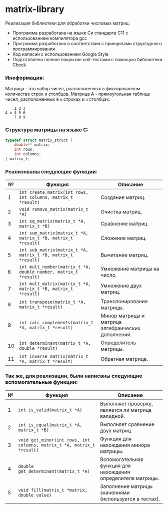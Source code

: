 # matrix-library

Реализация библиотеки для обработки числовых матриц.

- Программа разработана на языке Си стандарта C11 с использованием компилятора gcc
- Программа разработана в соответствии с принципами структурного программирования
- Код написан с использованием Google Style
- Подготовлено полное покрытие unit-тестами c помощью библиотеки Check

### Иноформация:

Матрица - это набор чисел, расположенных в фиксированном количестве строк и столбцов.
Матрица A - прямоугольная таблица чисел, расположенных в `m` строках и `n` столбцах:

```
    1 2 3
A = 4 5 6
    7 8 9
```

### Структура матрицы на языке C:

```c
typedef struct matrix_struct {
    double** matrix;
    int rows;
    int columns;
} matrix_t;
```

### Реализованы следующие функции:

| № | Функция | Описание |
| ------ | ------ | ------ |
| 1 | `int create_matrix(int rows, int columns, matrix_t *result)` | Создание матриц. |
| 2 | `void remove_matrix(matrix_t *A)` | Очистка матриц. |
| 3 | `int eq_matrix(matrix_t *A, matrix_t *B)` | Сравнение матриц. |
| 4 | `int sum_matrix(matrix_t *A, matrix_t *B, matrix_t *result)` | Сложение матриц. |
| 5	| `int sub_matrix(matrix_t *A, matrix_t *B, matrix_t *result)` | Вычитание матриц. |
| 6 | `int mult_number(matrix_t *A, double number, matrix_t *result)` | Умножение матрицы на число. |
| 7 | `int mult_matrix(matrix_t *A, matrix_t *B, matrix_t *result)` | Умножение двух матриц. |
| 8 | `int transpose(matrix_t *A, matrix_t *result)` | Транспонирование матрицы. |
| 9 | `int calc_complements(matrix_t *A, matrix_t *result)` | Минор матрицы и матрица алгебраических дополнений. |
| 10 | `int determinant(matrix_t *A, double *result)` | Определитель матрицы. |
| 11 | `int inverse_matrix(matrix_t *A, matrix_t *result)` | Обратная матрица. |

### Так же, для реализации, были написаны следующие вспомогательные функции:

| № | Функция | Описание |
| ------ | ------ | ------ |
| 1 | `int is_valid(matrix_t *A)` | Выполняет проверку, является ли матрица валидной. |
| 2 | `int is_equal(matrix_t *A, matrix_t *B)` | Выполняет сравнение двух матриц. |
| 3 | `void get_minor(int rows, int columns, matrix_t *A, matrix_t *result)` | Функция для нахождения минора матрицы. |
| 4 | `double get_determinant(matrix_t *A)` | Вспомогательная функция для нахождения определителя матрицы. |
| 5 | `void fill(matrix_t *matrix, double value)` | Заполнение матрицы значениями (используется в тестах). |